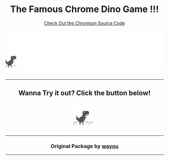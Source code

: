 <div align=center>
    <h1>The Famous Chrome Dino Game !!!</h1>
    <a href="https://cs.chromium.org/chromium/src/components/neterror/resources/offline.js?q=t-rex+package:%5Echromium$&dr=C&l=7">Check Out the Chromium Source Code</a>
    <br><br>
    <img align="center" src="./assets/screenshot.gif" alt="Screenshot of the game" />
    <br><br>
    <hr>
    <h2>Wanna Try it out? Click the button below!</h2>
    <a href="https://sabyasachi-seal.github.io/ChromeDinoGame"><img src="./assets/default_100_percent/100-error-offline.png"/></a>
    <br><br>
    <hr>
    <h3>Original Package by <a href="https://github.com/wayou/t-rex-runner">wayou</a></h3>
    <hr>
</div>
